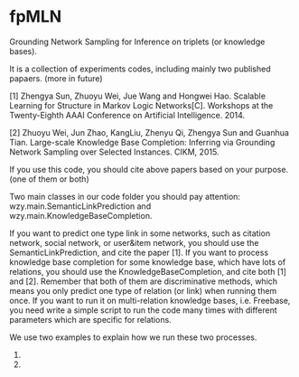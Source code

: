 # fpMLN
Grounding Network Sampling for Inference on triplets (or knowledge bases).

It is a collection of experiments codes, including mainly two published papaers. (more in future)

[1] Zhengya Sun, Zhuoyu Wei, Jue Wang and Hongwei Hao. Scalable Learning for Structure in Markov Logic Networks[C]. Workshops at the Twenty-Eighth AAAI Conference on Artificial Intelligence. 2014.

[2] Zhuoyu Wei, Jun Zhao, KangLiu, Zhenyu Qi, Zhengya Sun and Guanhua Tian. Large-scale Knowledge Base Completion: Inferring via Grounding Network Sampling over Selected Instances. CIKM, 2015.

If you use this code, you should cite above papers based on your purpose. (one of them or both)


Two main classes in our code folder you should pay attention: wzy.main.SemanticLinkPrediction and wzy.main.KnowledgeBaseCompletion. 

If you want to predict one type link in some networks, such as citation network, social network, or user&item network, you should use the SemanticLinkPrediction, and cite the paper [1]. If you want to process knowledge base completion for some knowledge base, which have lots of relations, you should use the KnowledgeBaseCompletion, and cite both [1] and [2]. Remember that both of them are discriminative methods, which means you only predict one type of relation (or link) when running them once. If you want to run it on multi-relation knowledge bases, i.e. Freebase, you need write a simple script to run the code many times with different parameters which are specific for relations.

We use two examples to explain how we run these two processes.

1. 
2.
